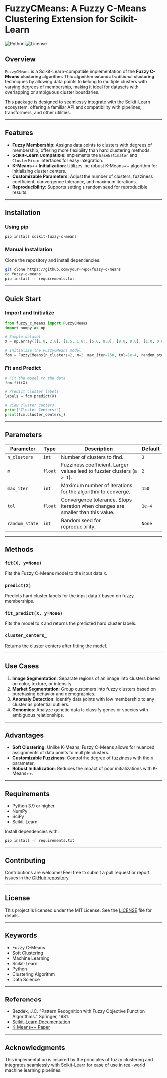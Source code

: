 # FuzzyCMeans: A Fuzzy C-Means Clustering Extension for Scikit-Learn

![Python](https://img.shields.io/badge/python-3.9%2B-blue.svg)
![License](https://img.shields.io/badge/license-MIT-green.svg)

## Overview

`FuzzyCMeans` is a Scikit-Learn-compatible implementation of the **Fuzzy C-Means** clustering algorithm. This algorithm extends traditional clustering techniques by allowing data points to belong to multiple clusters with varying degrees of membership, making it ideal for datasets with overlapping or ambiguous cluster boundaries.

This package is designed to seamlessly integrate with the Scikit-Learn ecosystem, offering a familiar API and compatibility with pipelines, transformers, and other utilities.

---

## Features

- **Fuzzy Membership**: Assigns data points to clusters with degrees of membership, offering more flexibility than hard clustering methods.
- **Scikit-Learn Compatible**: Implements the `BaseEstimator` and `ClusterMixin` interfaces for easy integration.
- **K-Means++ Initialization**: Utilizes the robust K-Means++ algorithm for initializing cluster centers.
- **Customizable Parameters**: Adjust the number of clusters, fuzziness coefficient, convergence tolerance, and maximum iterations.
- **Reproducibility**: Supports setting a random seed for reproducible results.

---

## Installation

### Using pip
```bash
pip install scikit-fuzzy-c-means
```

### Manual Installation
Clone the repository and install dependencies:
```bash
git clone https://github.com/your-repo/fuzzy-c-means
cd fuzzy-c-means
pip install -r requirements.txt
```

---

## Quick Start

### Import and Initialize
```python
from fuzzy_c_means import FuzzyCMeans
import numpy as np

# Sample dataset
X = np.array([[1.0, 2.0], [1.5, 1.8], [5.0, 8.0], [8.0, 8.0], [1.0, 0.6], [9.0, 11.0]])

# Initialize the FuzzyCMeans model
fcm = FuzzyCMeans(n_clusters=2, m=2, max_iter=150, tol=1e-4, random_state=42)
```

### Fit and Predict
```python
# Fit the model to the data
fcm.fit(X)

# Predict cluster labels
labels = fcm.predict(X)

# View cluster centers
print("Cluster Centers:")
print(fcm.cluster_centers_)
```

---

## Parameters

| Parameter     | Type   | Description                                                                                 | Default   |
|---------------|--------|---------------------------------------------------------------------------------------------|-----------|
| `n_clusters`  | `int`  | Number of clusters to find.                                                                 | `3`       |
| `m`           | `float`| Fuzziness coefficient. Larger values lead to fuzzier clusters (`m > 1`).                     | `2`       |
| `max_iter`    | `int`  | Maximum number of iterations for the algorithm to converge.                                 | `150`     |
| `tol`         | `float`| Convergence tolerance. Stops iteration when changes are smaller than this value.            | `1e-4`    |
| `random_state`| `int`  | Random seed for reproducibility.                                                            | `None`    |

---

## Methods

### `fit(X, y=None)`
Fits the Fuzzy C-Means model to the input data `X`.

### `predict(X)`
Predicts hard cluster labels for the input data `X` based on fuzzy memberships.

### `fit_predict(X, y=None)`
Fits the model to `X` and returns the predicted hard cluster labels.

### `cluster_centers_`
Returns the cluster centers after fitting the model.

---

## Use Cases

1. **Image Segmentation**: Separate regions of an image into clusters based on color, texture, or intensity.
2. **Market Segmentation**: Group customers into fuzzy clusters based on purchasing behavior and demographics.
3. **Anomaly Detection**: Identify data points with low membership to any cluster as potential outliers.
4. **Genomics**: Analyze genetic data to classify genes or species with ambiguous relationships.

---

## Advantages

- **Soft Clustering**: Unlike K-Means, Fuzzy C-Means allows for nuanced assignments of data points to multiple clusters.
- **Customizable Fuzziness**: Control the degree of fuzziness with the `m` parameter.
- **Robust Initialization**: Reduces the impact of poor initializations with K-Means++.

---

## Requirements

- Python 3.9 or higher
- NumPy
- SciPy
- Scikit-Learn

Install dependencies with:
```bash
pip install -r requirements.txt
```

---

## Contributing

Contributions are welcome! Feel free to submit a pull request or report issues in the [GitHub repository](https://github.com/your-repo/fuzzy-c-means).

---

## License

This project is licensed under the MIT License. See the [LICENSE](LICENSE) file for details.

---

## Keywords

- Fuzzy C-Means
- Soft Clustering
- Machine Learning
- Scikit-Learn
- Python
- Clustering Algorithm
- Data Science

---

## References

- Bezdek, J.C. "Pattern Recognition with Fuzzy Objective Function Algorithms." Springer, 1981.
- [Scikit-Learn Documentation](https://scikit-learn.org/stable/)
- [K-Means++ Paper](https://theory.stanford.edu/~sergei/papers/kMeansPP-soda.pdf)

---

## Acknowledgments

This implementation is inspired by the principles of fuzzy clustering and integrates seamlessly with Scikit-Learn for ease of use in real-world machine learning pipelines.
